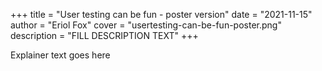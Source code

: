 +++
title = "User testing can be fun - poster version"
date = "2021-11-15"
author = "Eriol Fox"
cover = "usertesting-can-be-fun-poster.png"
description = "FILL DESCRIPTION TEXT"
+++

Explainer text goes here
